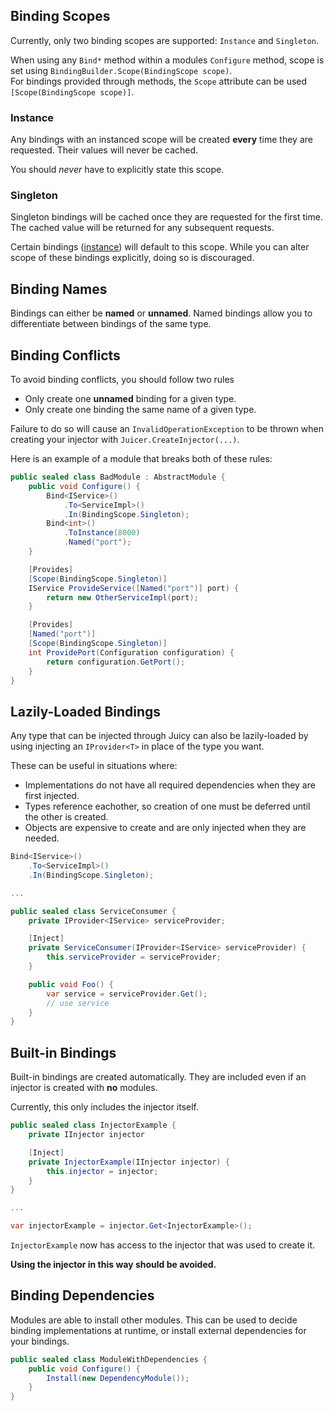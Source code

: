 ## Binding Scopes

Currently, only two binding scopes are supported: `Instance` and `Singleton`.

When using any `Bind*` method within a modules `Configure` method, scope is set using `BindingBuilder.Scope(BindingScope scope)`.  
For bindings provided through methods, the `Scope` attribute can be used `[Scope(BindingScope scope)]`.

### Instance
Any bindings with an instanced scope will be created **every** time they are requested. Their values will never be cached.

You should _never_ have to explicitly state this scope.

### Singleton
Singleton bindings will be cached once they are requested for the first time. The cached value will be returned for any subsequent requests.

Certain bindings ([instance](./explicit.md#instance)) will default to this scope. While you can alter scope of these bindings explicitly, doing so is discouraged.

## Binding Names
Bindings can either be **named** or **unnamed**. Named bindings allow you to differentiate between bindings of the same type.

## Binding Conflicts
To avoid binding conflicts, you should follow two rules

* Only create one **unnamed** binding for a given type.
* Only create one binding the same name of a given type.

Failure to do so will cause an `InvalidOperationException` to be thrown when creating your injector with `Juicer.CreateInjector(...)`.

Here is an example of a module that breaks both of these rules:
```csharp
public sealed class BadModule : AbstractModule {
    public void Configure() {
        Bind<IService>()
            .To<ServiceImpl>()
            .In(BindingScope.Singleton);
        Bind<int>()
            .ToInstance(8000)
            .Named("port");
    }

    [Provides]
    [Scope(BindingScope.Singleton)]
    IService ProvideService([Named("port")] port) {
        return new OtherServiceImpl(port);
    }

    [Provides]
    [Named("port")]
    [Scope(BindingScope.Singleton)]
    int ProvidePort(Configuration configuration) {
        return configuration.GetPort();
    }
}
```

## Lazily-Loaded Bindings
Any type that can be injected through Juicy can also be lazily-loaded by using injecting an `IProvider<T>` in place of the type you want.

These can be useful in situations where:

* Implementations do not have all required dependencies when they are first injected.
* Types reference eachother, so creation of one must be deferred until the other is created.
* Objects are expensive to create and are only injected when they are needed.

```csharp
Bind<IService>()
    .To<ServiceImpl>()
    .In(BindingScope.Singleton);

...

public sealed class ServiceConsumer {
    private IProvider<IService> serviceProvider;

    [Inject]
    private ServiceConsumer(IProvider<IService> serviceProvider) {
        this.serviceProvider = serviceProvider;
    }

    public void Foo() {
        var service = serviceProvider.Get();
        // use service
    }
}
```

## Built-in Bindings
Built-in bindings are created automatically. They are included even if an injector is created with **no** modules.

Currently, this only includes the injector itself.

```csharp
public sealed class InjectorExample {
    private IInjector injector

    [Inject]
    private InjectorExample(IInjector injector) {
        this.injector = injector;
    }
}

...

var injectorExample = injector.Get<InjectorExample>();
```
`InjectorExample` now has access to the injector that was used to create it.

**Using the injector in this way should be avoided.**

## Binding Dependencies
Modules are able to install other modules. This can be used to decide binding implementations at runtime, or install external dependencies for your bindings.

```csharp
public sealed class ModuleWithDependencies {
    public void Configure() {
        Install(new DependencyModule());
    }
}
```

